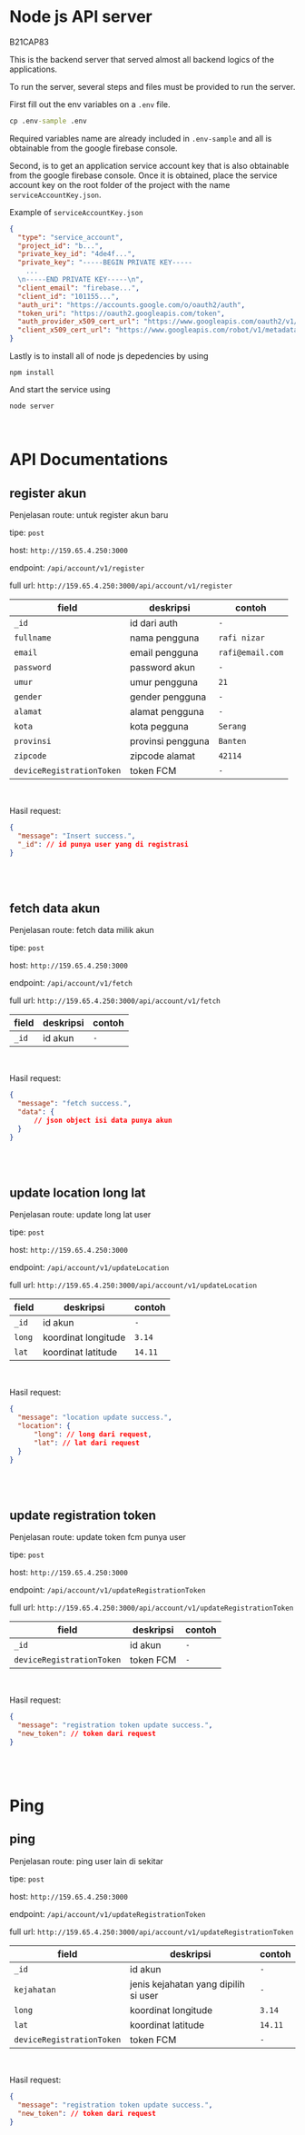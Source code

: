 # Node js API server

B21CAP83

This is the backend server that served almost all backend logics of the applications. 

To run the server, several steps and files must be provided to run the server.

First fill out the env variables on a `.env` file.
```cmd
cp .env-sample .env
```
Required variables name are already included in `.env-sample` and all is obtainable from the google firebase console.

Second, is to get an application service account key that is also obtainable from the google firebase console. Once it is obtained, place the service account key on the root folder of the project with the name `serviceAccountKey.json`.

Example of `serviceAccountKey.json`
```json
{
  "type": "service_account",
  "project_id": "b...",
  "private_key_id": "4de4f...",
  "private_key": "-----BEGIN PRIVATE KEY-----
    ...
  \n-----END PRIVATE KEY-----\n",
  "client_email": "firebase...",
  "client_id": "101155...",
  "auth_uri": "https://accounts.google.com/o/oauth2/auth",
  "token_uri": "https://oauth2.googleapis.com/token",
  "auth_provider_x509_cert_url": "https://www.googleapis.com/oauth2/v1/certs",
  "client_x509_cert_url": "https://www.googleapis.com/robot/v1/metadata..."
}

```

Lastly is to install all of node js depedencies by using 
```
npm install
```

And start the service using
```
node server
```


<br>

# API Documentations

## register akun

Penjelasan route: untuk register akun baru

tipe: `post`

host: `http://159.65.4.250:3000`

endpoint: `/api/account/v1/register`

full url: `http://159.65.4.250:3000/api/account/v1/register`

| field | deskripsi | contoh |
| --- | --- | --- |
| `_id` | id dari auth | `-` |
| `fullname` | nama pengguna | `rafi nizar` |
| `email` | email pengguna | `rafi@email.com` |
| `password` | password akun | `-` |
| `umur` | umur pengguna | `21` |
| `gender` | gender pengguna | `-` |
| `alamat` | alamat pengguna | `-` |
| `kota` | kota pegguna | `Serang` |
| `provinsi` | provinsi pengguna | `Banten` |
| `zipcode` | zipcode alamat | `42114` |
| `deviceRegistrationToken` | token FCM | `-` |

<br>

Hasil request:

```json
{
  "message": "Insert success.",
  "_id": // id punya user yang di registrasi
}
```

<br><br>

## fetch data akun

Penjelasan route: fetch data milik akun

tipe: `post`

host: `http://159.65.4.250:3000`

endpoint: `/api/account/v1/fetch`

full url: `http://159.65.4.250:3000/api/account/v1/fetch`

| field | deskripsi | contoh |
| --- | --- | --- |
| `_id` | id akun | `-` |

<br>

Hasil request:

```json
{
  "message": "fetch success.",
  "data": {
      // json object isi data punya akun
  }
}
```

<br><br>

## update location long lat

Penjelasan route: update long lat user

tipe: `post`

host: `http://159.65.4.250:3000`

endpoint: `/api/account/v1/updateLocation`

full url: `http://159.65.4.250:3000/api/account/v1/updateLocation`

| field | deskripsi | contoh |
| --- | --- | --- |
| `_id` | id akun | `-` |
| `long` | koordinat longitude | `3.14` |
| `lat` | koordinat latitude | `14.11` |

<br>

Hasil request:

```json
{
  "message": "location update success.",
  "location": {
      "long": // long dari request,
      "lat": // lat dari request
  }
}
```

<br><br>

## update registration token

Penjelasan route: update token fcm punya user

tipe: `post`

host: `http://159.65.4.250:3000`

endpoint: `/api/account/v1/updateRegistrationToken`

full url: `http://159.65.4.250:3000/api/account/v1/updateRegistrationToken`

| field | deskripsi | contoh |
| --- | --- | --- |
| `_id` | id akun | `-` |
| `deviceRegistrationToken` | token FCM | `-` |

<br>

Hasil request:

```json
{
  "message": "registration token update success.",
  "new_token": // token dari request
}
```

<br><br>


# Ping
## ping

Penjelasan route: ping user lain di sekitar

tipe: `post`

host: `http://159.65.4.250:3000`

endpoint: `/api/account/v1/updateRegistrationToken`

full url: `http://159.65.4.250:3000/api/account/v1/updateRegistrationToken`

| field | deskripsi | contoh |
| --- | --- | --- |
| `_id` | id akun | `-` |
| `kejahatan` | jenis kejahatan yang dipilih si user | `-` |
| `long` | koordinat longitude | `3.14` |
| `lat` | koordinat latitude | `14.11` |
| `deviceRegistrationToken` | token FCM | `-` |

<br>

Hasil request:

```json
{
  "message": "registration token update success.",
  "new_token": // token dari request
}
```

